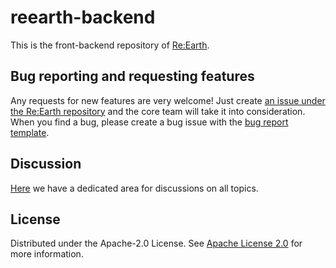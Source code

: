 # reearth-backend
This is the front-backend repository of [Re:Earth](https://github.com/reearth/reearth).

## Bug reporting and requesting features
Any requests for new features are very welcome! Just create [an issue under the Re:Earth repository](https://github.com/reearth/reearth/issues) and the core team will take it into consideration.
When you find a bug, please create a bug issue with the [bug report template](https://github.com/reearth/reearth/issues/new?assignees=&labels=&template=bug_report.md&title=).


## Discussion
[Here](https://github.com/reearth/reearth/discussions) we have a dedicated area for discussions on all topics.

## License

Distributed under the Apache-2.0 License. See [Apache License 2.0](LICENSE) for more information.
